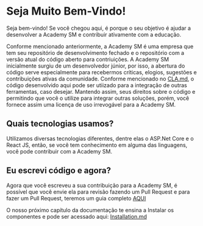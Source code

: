 ﻿# Seja Muito Bem-Vindo!

Seja bem-vindo! Se você chegou aqui, é porque o seu objetivo é ajudar a desenvolver a Academy SM e contribuir ativamente com a educação.

Conforme mencionado anteriormente, a Academy SM é uma empresa que tem seu repositório de desenvolvimento fechado e o repositório com a versão atual do código aberto para contriuições. A Academy SM inicialmente surgiu de um desenvolvedor júnior, por isso, a abertura do código serve especialmente para recebermos críticas, elogios, sugestões e contribuições ativas da comunidade. Conforme mencionado no [CLA.md](<../../CLA.md>), o código desenvolvido aqui pode ser utiizado para a integração de outras ferramentas, caso desejar. Mantendo assim, seus direitos sobre o código e permitindo que você o utilize para integrar outras soluções, porém, você fornece assim uma licença de uso irrevogável para a Academy SM. 

## Quais tecnologias usamos?

Utilizamos diversas tecnologias diferentes, dentre elas o ASP.Net Core e o React JS, então, se você tem conhecimento em alguma das linguagens, você pode contribuir com a Academy SM.

## Eu escrevi código e agora?

Agora que você escreveu a sua contribuição para a Academy SM, é possível que você envie ela para revisão fazendo um Pull Request e para fazer um Pull Request, teremos um guia completo [AQUI](<Make a Pull Request.md>)

O nosso próximo capítulo da documentação te ensina a Instalar os componentes e pode ser acessado aqui: [Installation.md](<Installation.md>)